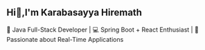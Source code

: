 ## Hi👋,I'm Karabasayya Hiremath

<!--
**karabasayya123/karabasayya123** is a ✨ _special_ ✨ repository because its `README.md` (this file) appears on your GitHub profile.
Here are some ideas to get you started:

- 🔭 I’m currently working on ...
- 🌱 I’m currently learning ...
- 👯 I’m looking to collaborate on ...
- 🤔 I’m looking for help with ...
- 💬 Ask me about ...
- 📫 How to reach me: ...
- 😄 Pronouns: ...
- ⚡ Fun fact: ...
-->
🚀 Java Full-Stack Developer | 💻 Spring Boot + React Enthusiast | 🌱 Passionate about Real-Time Applications
